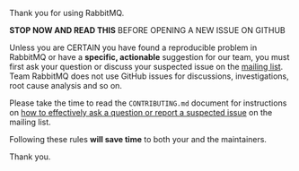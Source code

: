 Thank you for using RabbitMQ.

**STOP NOW AND READ THIS** BEFORE OPENING A NEW ISSUE ON GITHUB

Unless you are CERTAIN you have found a reproducible problem in RabbitMQ
or have a **specific, actionable** suggestion for our team, you must
first ask your question or discuss your suspected issue on the [mailing list](https://groups.google.com/forum/#!forum/rabbitmq-users). Team RabbitMQ does not use GitHub issues
for discussions, investigations, root cause analysis and so on.

Please take the time to read the `CONTRIBUTING.md` document for instructions on [how
to effectively ask a question or report a suspected issue](https://github.com/rabbitmq/rabbitmq-server/blob/master/CONTRIBUTING.md#github-issues) on the mailing list.

Following these rules **will save time** to both your and the maintainers.

Thank you.
